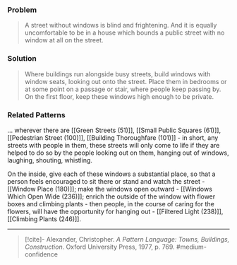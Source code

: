 ### Problem
>A street without windows is blind and frightening. And it is equally uncomfortable to be in a house which bounds a public street with no window at all on the street.

### Solution
>Where buildings run alongside busy streets, build windows with window seats, looking out onto the street. Place them in bedrooms or at some point on a passage or stair, where people keep passing by. On the first floor, keep these windows high enough to be private.

### Related Patterns
... wherever there are [[Green Streets (51)]], [[Small Public Squares (61)]], [[Pedestrian Street (100)]], [[Building Thoroughfare (101)]] - in short, any streets with people in them, these streets will only come to life if they are helped to do so by the people looking out on them, hanging out of windows, laughing, shouting, whistling.

On the inside, give each of these windows a substantial place, so that a person feels encouraged to sit there or stand and watch the street - [[Window Place (180)]]; make the windows open outward - [[Windows Which Open Wide (236)]]; enrich the outside of the window with flower boxes and climbing plants - then people, in the course of caring for the flowers, will have the opportunity for hanging out - [[Filtered Light (238)]], [[Climbing Plants (246)]].

---
> [!cite]- Alexander, Christopher. _A Pattern Language: Towns, Buildings, Construction_. Oxford University Press, 1977, p. 769.
> #medium-confidence 